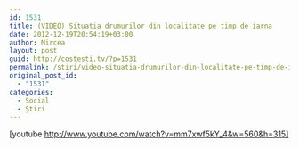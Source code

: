 ```yaml
---
id: 1531
title: (VIDEO) Situatia drumurilor din localitate pe timp de iarna
date: 2012-12-19T20:54:19+03:00
author: Mircea
layout: post
guid: http://costesti.tv/?p=1531
permalink: /stiri/video-situatia-drumurilor-din-localitate-pe-timp-de-iarna/
original_post_id:
  - "1531"
categories:
  - Social
  - Știri
---
```

[youtube http://www.youtube.com/watch?v=mm7xwf5kY_4&w=560&h=315]